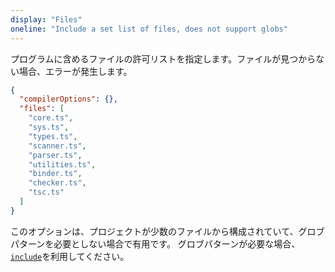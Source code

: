 ```yaml
---
display: "Files"
oneline: "Include a set list of files, does not support globs"
---
```


プログラムに含めるファイルの許可リストを指定します。ファイルが見つからない場合、エラーが発生します。

```json tsconfig
{
  "compilerOptions": {},
  "files": [
    "core.ts",
    "sys.ts",
    "types.ts",
    "scanner.ts",
    "parser.ts",
    "utilities.ts",
    "binder.ts",
    "checker.ts",
    "tsc.ts"
  ]
}
```

このオプションは、プロジェクトが少数のファイルから構成されていて、グロブパターンを必要としない場合で有用です。
グロブパターンが必要な場合、[`include`](#include)を利用してください。
